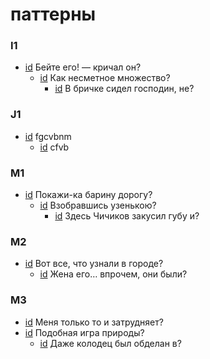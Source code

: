 # паттерны

### I1

- [id](#132f9272-080c-3cf6-8bcf-25d4e6f9657b) Бейте его! — кричал он?
    - [id](#159c4414-8e3f-3ab2-88df-ecfc74dc0525) Как несметное множество?
        - [id](#b9da9e67-655a-3a82-a34f-fae7a55a9215) В бричке сидел господин, не?

### J1

- [id](#e515a356-02a1-48ec-abcc-fb724bc63d84) fgcvbnm
    - [id](#3cfbb45e-22a1-4ac1-ba17-7373f660ddd8) cfvb

### M1

- [id](#e49488fc-efcc-397e-9c1c-2035f3dd1fb7) Покажи-ка барину дорогу?
    - [id](#f68e1791-9621-3611-944f-3a966bdde9b4) Взобравшись узенькою?
        - [id](#e878d178-48fd-3593-a91e-6d0977f9a72d) Здесь Чичиков закусил губу и?

### M2

- [id](#ee28d349-3a1a-3039-814a-c18d34650416) Вот все, что узнали в городе?
    - [id](#4a878c64-2d6f-3023-9ebf-4a279023cbb8) Жена его… впрочем, они были?

### M3

- [id](#ecddf812-586a-36b2-bfbc-f11a8ba55fe7) Меня только то и затрудняет?
- [id](#61815e30-44cf-3d57-a237-c8815c0d0163) Подобная игра природы?
    - [id](#84c48ba4-93d7-35f5-b94b-308486a7f590) Даже колодец был обделан в?

